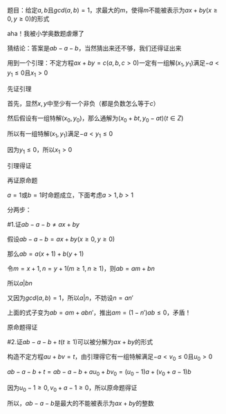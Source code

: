 题目：给定$a,b$且$gcd(a,b)=1$，求最大的$m$，使得$m$不能被表示为$ax+by(x\geq0,y\geq0)$的形式

aha！我被小学奥数题虐爆了

猜结论：答案是$ab-a-b$，当然猜出来还不够，我们还得证出来

用到一个引理：不定方程$ax+by=c(a,b,c\gt0)$一定有一组解$(x_1,y_1)$满足$-a\lt y_1\leq0$且$x_1\gt0$

先证引理

首先，显然$x,y$中至少有一个非负（都是负数怎么等于$c$）

然后假设有一组特解$(x_0,y_0)$，那么通解为$(x_0+bt,y_0-at)(t\in Z)$

所以有一组特解$(x_1,y_1)$满足$-a\lt y_1\leq0$

因为$y_1\leq0$，所以$x_1\gt0$

引理得证

再证原命题

$a=1$或$b=1$时命题成立，下面考虑$a\gt1,b\gt1$

分两步：

#1.证$ab-a-b\neq ax+by$

假设$ab-a-b=ax+by(x\geq0,y\geq0)$

那么$ab=a(x+1)+b(y+1)$

令$m=x+1,n=y+1(m\geq1,n\geq1)$，则$ab=am+bn$

所以$a|bn$

又因为$gcd(a,b)=1$，所以$a|n$，不妨设$n=an'$

上面的式子变为$ab=am+abn'$，推出$am=(1-n')ab\leq0$，矛盾！

原命题得证

#2.证$ab-a-b+t(t\geq1)$可以被分解为$ax+by$的形式

构造不定方程$au+bv=t$，由引理得它有一组特解满足$-a\lt v_0\leq0$且$u_0\gt0$

$ab-a-b+t=ab-a-b+au_0+bv_0=(u_0-1)a+(v_0+a-1)b$

因为$u_0-1\geq0,v_0+a-1\geq0$，所以原命题得证

所以，$ab-a-b$是最大的不能被表示为$ax+by$的整数